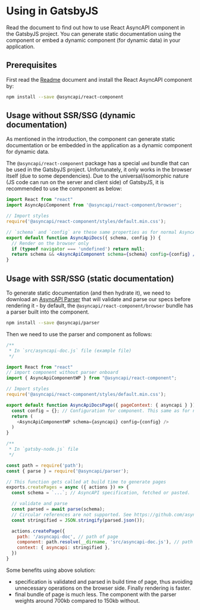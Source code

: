 # Using in GatsbyJS

Read the document to find out how to use React AsyncAPI component in the GatsbyJS project. You can generate static documentation using the component or embed a dynamic component (for dynamic data) in your application.

## Prerequisites

First read the [Readme](../../Readme.md) document and install the React AsyncAPI component by:

```sh
npm install --save @asyncapi/react-component
```

## Usage without SSR/SSG (dynamic documentation)

As mentioned in the introduction, the component can generate static documentation or be embedded in the application as a dynamic component for dynamic data.

The `@asyncapi/react-component` package has a special `umd` bundle that can be used in the GatsbyJS project. Unfortunately, it only works in the browser itself (due to some dependencies). Due to the universal/isomorphic nature (JS code can run on the server and client side) of GatsbyJS, it is recommended to use the component as below:

```jsx
import React from "react"
import AsyncApiComponent from '@asyncapi/react-component/browser';

// Import styles
require('@asyncapi/react-component/styles/default.min.css');

// `schema` and `config` are these same properties as for normal AsyncAPI React component
export default function AsyncApiDocs({ schema, config }) {
  // Render on the browser only
  if (typeof navigator === 'undefined') return null;
  return schema && <AsyncApiComponent schema={schema} config={config} />;
}
```

## Usage with SSR/SSG (static documentation)

To generate static documentation (and then hydrate it), we need to download an [AsyncAPI Parser](https://github.com/asyncapi/parser-js) that will validate and parse our specs before rendering it - by default, the `@asyncapi/react-component/browser` bundle has a parser built into the component.

```sh
npm install --save @asyncapi/parser
```

Then we need to use the parser and component as follows:

```js
/** 
 * In `src/asyncapi-doc.js` file (example file)
 */

import React from "react"
// import component without parser onboard
import { AsyncApiComponentWP } from "@asyncapi/react-component";

// Import styles
require('@asyncapi/react-component/styles/default.min.css');

export default function AsyncApiDocsPage({ pageContext: { asyncapi } }) {
  const config = {}; // Configuration for component. This same as for normal React component
  return (
    <AsyncApiComponentWP schema={asyncapi} config={config} />
  )
}
```

```js
/** 
 * In `gatsby-node.js` file
 */

const path = require('path');
const { parse } = require('@asyncapi/parser');

// This function gets called at build time to generate pages
exports.createPages = async ({ actions }) => {
  const schema = `...`; // AsyncAPI specification, fetched or pasted.

  // validate and parse
  const parsed = await parse(schema);
  // Circular references are not supported. See https://github.com/asyncapi/parser-js/issues/293
  const stringified = JSON.stringify(parsed.json());

  actions.createPage({
    path: '/asyncapi-doc', // path of page
    component: path.resolve(__dirname, 'src/asyncapi-doc.js'), // path to the page's component
    context: { asyncapi: stringified },
  })
}
```

Some benefits using above solution:

- specification is validated and parsed in build time of page, thus avoiding unnecessary operations on the browser side. Finally rendering is faster.
- final bundle of page is much less. The component with the parser weights around 700kb compared to 150kb without.
